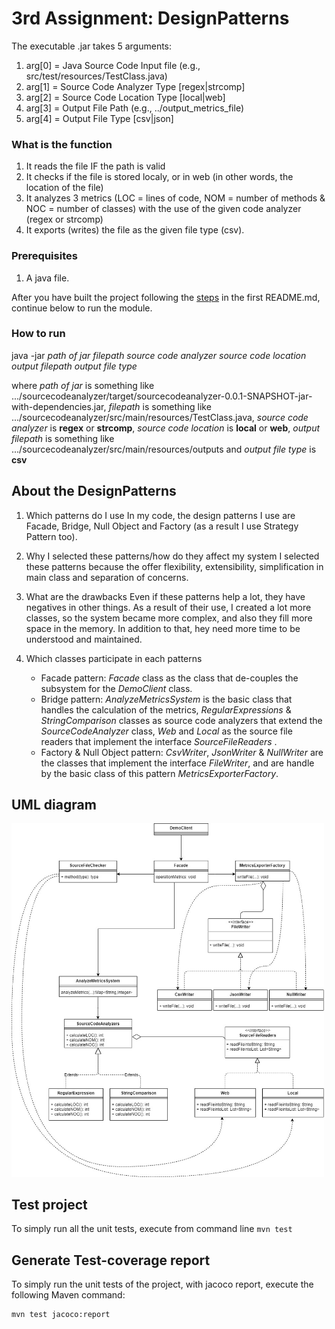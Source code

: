 # 3rd Assignment: DesignPatterns

The executable .jar takes 5 arguments:
1. arg[0] = Java Source Code Input file (e.g., src/test/resources/TestClass.java)
2. arg[1] = Source Code Analyzer Type [regex|strcomp]
3. arg[2] = Source Code Location Type [local|web]
4. arg[3] = Output File Path (e.g., ../output_metrics_file)
5. arg[4] = Output File Type [csv|json]

### What is the function
1. It reads the file IF the path is valid
2. It checks if the file is stored localy, or in web (in other words, the location of the file)
3. It analyzes 3 metrics (LOC = lines of code, NOM = number of methods & NOC = number of classes) with the use of the given code analyzer (regex or strcomp)
4. It exports (writes) the file as the given file type (csv).

### Prerequisites
1. A java file.

After you have built the project following the [steps](https://github.com/LoukasPap/seipCourse_2020/blob/development/README.md) in the first README.md, continue below to run the module.

### How to run
java -jar _path of jar_ _filepath_ _source code analyzer_ _source code location_ _output filepath_ _output file type_

where _path of jar_ is something like .../sourcecodeanalyzer/target/sourcecodeanalyzer-0.0.1-SNAPSHOT-jar-with-dependencies.jar,
_filepath_ is something like .../sourcecodeanalyzer/src/main/resources/TestClass.java,
_source code analyzer_ is **regex** or **strcomp**,
_source code location_ is **local** or **web**,
_output filepath_ is something like .../sourcecodeanalyzer/src/main/resources/outputs
and _output file type_ is **csv**

## About the DesignPatterns
1. Which patterns do I use
   In my code, the design patterns I use are Facade, Bridge, Null Object and Factory (as a result I use Strategy Pattern too).

2. Why I selected these patterns/how do they affect my system
   I selected these patterns because the offer flexibility, extensibility, simplification in main class and separation of concerns.

3. What are the drawbacks
   Even if these patterns help a lot, they have negatives in other things. As a result of their use, I created a lot more classes, so the system became more complex, and also they fill more space in the memory. In addition to that, hey need more time to be understood and maintained.

4. Which classes participate in each patterns
   * Facade pattern: _Facade_ class as the class that de-couples the
     subsystem for the _DemoClient_ class.
   * Bridge pattern: _AnalyzeMetricsSystem_ is the basic class that handles
     the calculation of the metrics, _RegularExpressions_ & _StringComparison_ classes as source code analyzers that extend the _SourceCodeAnalyzer_ class, _Web_ and _Local_  as the source file readers that implement the interface _SourceFileReaders_ .
   * Factory & Null Object pattern: _CsvWriter_, _JsonWriter_ & _NullWriter_ are the
     classes that implement the interface _FileWriter_, and are handle by the basic class of this pattern _MetricsExporterFactory_.

## UML diagram
<img src="media/UML.jpg" width="500"/>

## Test project
To simply run all the unit tests, execute from command line
`mvn test`

## Generate Test-coverage report
To simply run the unit tests of the project, with jacoco report, execute the following Maven command:
```
mvn test jacoco:report
```
